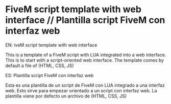 # FiveM script template with web interface // Plantilla script FiveM con interfaz web

EN: iveM script template with web interface

This is a template of a FiveM script with LUA integrated into a web interface. This is to start with a script-oriented web interface. The template comes by default a file of (HTML, CSS, JS)

ES: Plantilla script FiveM con interfaz web

Esta es una plantilla de un script de FiveM con LUA integrado a una interfaz web. Esto sirve para empezar orientado a un script con interfaz web. La plantilla viene por defecto un archivo de (HTML, CSS, JS)
